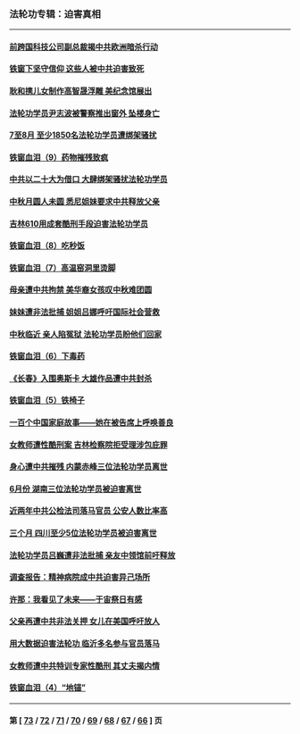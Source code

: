 ### 法轮功专辑：迫害真相
---
#### [前跨国科技公司副总裁揭中共欧洲暗杀行动](../../pages/nf4379/n13827561.md?09240430) 
#### [铁窗下坚守信仰 这些人被中共迫害致死](../../pages/nf4379/n13828898.md?09240430) 
#### [耿和携儿女制作高智晟浮雕 美纪念馆展出](../../pages/nf4379/n13829624.md?09240430) 
#### [法轮功学员尹志波被警察推出窗外 坠楼身亡](../../pages/nf4379/n13828273.md?09240430) 
#### [7至8月 至少1850名法轮功学员遭绑架骚扰](../../pages/nf4379/n13824925.md?09240430) 
#### [铁窗血泪（9）药物摧残致疯](../../pages/nf4379/n13819243.md?09240430) 
#### [中共以二十大为借口 大肆绑架骚扰法轮功学员](../../pages/nf4379/n13819570.md?09240430) 
#### [中秋月圆人未圆 悉尼姐妹要求中共释放父亲](../../pages/nf4379/n13819642.md?09240430) 
#### [吉林610用成套酷刑手段迫害法轮功学员](../../pages/nf4379/n13814775.md?09240430) 
#### [铁窗血泪（8）吃秒饭](../../pages/nf4379/n13813761.md?09240430) 
#### [铁窗血泪（7）高温窑洞里烫脚](../../pages/nf4379/n13816073.md?09240430) 
#### [母亲遭中共拘禁 美华裔女孩叹中秋难团圆](../../pages/nf4379/n13815894.md?09240430) 
#### [妹妹遭非法批捕 姐姐吕娜呼吁国际社会营救](../../pages/nf4379/n13814832.md?09240430) 
#### [中秋临近 亲人陷冤狱 法轮功学员盼他们回家](../../pages/nf4379/n13814674.md?09240430) 
#### [铁窗血泪（6）下毒药](../../pages/nf4379/n13793192.md?09240430) 
#### [《长春》入围奥斯卡 大雄作品遭中共封杀](../../pages/nf4379/n13813594.md?09240430) 
#### [铁窗血泪（5）铁椅子](../../pages/nf4379/n13805871.md?09240430) 
#### [一百个中国家庭故事——她在被告席上呼唤善良](../../pages/nf4379/n13805472.md?09240430) 
#### [女教师遭性酷刑案 吉林检察院拒受理涉包庇罪](../../pages/nf4379/n13808837.md?09240430) 
#### [身心遭中共摧残 内蒙赤峰三位法轮功学员离世](../../pages/nf4379/n13808436.md?09240430) 
#### [6月份 湖南三位法轮功学员被迫害离世](../../pages/nf4379/n13807730.md?09240430) 
#### [近两年中共公检法司落马官员 公安人数比率高](../../pages/nf4379/n13807094.md?09240430) 
#### [三个月 四川至少5位法轮功学员被迫害离世](../../pages/nf4379/n13807221.md?09240430) 
#### [法轮功学员吕巍遭非法批捕 亲友中领馆前吁释放](../../pages/nf4379/n13806418.md?09240430) 
#### [调查报告：精神病院成中共迫害异己场所](../../pages/nf4379/n13806163.md?09240430) 
#### [许那：我看见了未来——于宙祭日有感](../../pages/nf4379/n13805469.md?09240430) 
#### [父亲再遭中共非法关押 女儿在美国呼吁放人](../../pages/nf4379/n13804643.md?09240430) 
#### [用大数据迫害法轮功 临沂多名参与官员落马](../../pages/nf4379/n13803374.md?09240430) 
#### [女教师遭中共特训专家性酷刑 其丈夫揭内情](../../pages/nf4379/n13802924.md?09240430) 
#### [铁窗血泪（4）“地锚”](../../pages/nf4379/n13801004.md?09240430) 

---
#### 第 [ [73](./73.md?09240430) / [72](./72.md?09240430) / [71](./71.md?09240430) / [70](./70.md?09240430) / [69](./69.md?09240430) / [68](./68.md?09240430) / [67](./67.md?09240430) / [66](./66.md?09240430) ] 页
